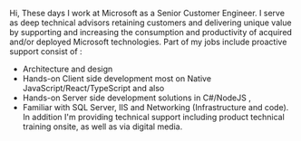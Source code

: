 Hi,
These days I work at Microsoft as a Senior Customer Engineer.
I serve as deep technical advisors retaining customers and delivering unique value by supporting and increasing the consumption and 
productivity of acquired and/or deployed Microsoft technologies. 
Part of my jobs include proactive support consist of : 
 - Architecture and design
 - Hands-on Client side development most on Native JavaScript/React/TypeScript and also 
 - Hands-on Server side development solutions in C#/NodeJS ,
 - Familiar with SQL Server, IIS and Networking (Infrastructure and code).
In addition I'm providing technical support including product technical training onsite, as well as via digital media.
